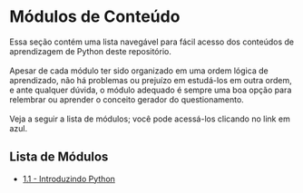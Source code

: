 # Módulos de Conteúdo
Essa seção contém uma lista navegável para fácil acesso dos conteúdos de aprendizagem de Python deste repositório.<br><br>
Apesar de cada módulo ter sido organizado em uma ordem lógica de aprendizado, não há problemas ou prejuízo em estudá-los
em outra ordem, e ante qualquer dúvida, o módulo adequado é sempre uma boa opção para relembrar ou aprender o conceito
gerador do questionamento.<br>
<br>Veja a seguir a lista de módulos; você pode acessá-los clicando no link em azul.

## Lista de Módulos
* [1.1 - Introduzindo Python](https://github.com/Neblinus/BioPython/blob/main/M%C3%B3dulos%20de%20Conte%C3%BAdo/M%C3%B3dulo%201%20-%20Li%C3%A7%C3%A3o%201.1.md)
